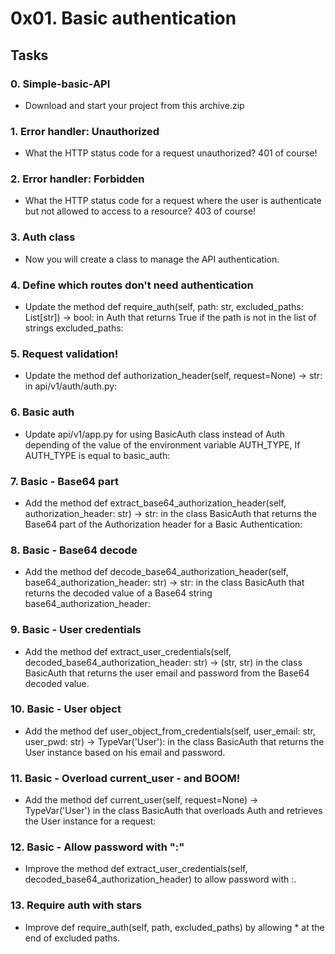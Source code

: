 # 0x01. Basic authentication

## Tasks
### 0. Simple-basic-API
- Download and start your project from this archive.zip

### 1. Error handler: Unauthorized
- What the HTTP status code for a request unauthorized? 401 of course!

### 2. Error handler: Forbidden
- What the HTTP status code for a request where the user is authenticate but not allowed to access to a resource? 403 of course!

### 3. Auth class
- Now you will create a class to manage the API authentication.

### 4. Define which routes don't need authentication
- Update the method def require_auth(self, path: str, excluded_paths: List[str]) -> bool: in Auth that returns True if the path is not in the list of strings excluded_paths:

### 5. Request validation!
- Update the method def authorization_header(self, request=None) -> str: in api/v1/auth/auth.py:

### 6. Basic auth
- Update api/v1/app.py for using BasicAuth class instead of Auth depending of the value of the environment variable AUTH_TYPE, If AUTH_TYPE is equal to basic_auth:

### 7. Basic - Base64 part
- Add the method def extract_base64_authorization_header(self, authorization_header: str) -> str: in the class BasicAuth that returns the Base64 part of the Authorization header for a Basic Authentication:

### 8. Basic - Base64 decode
- Add the method def decode_base64_authorization_header(self, base64_authorization_header: str) -> str: in the class BasicAuth that returns the decoded value of a Base64 string base64_authorization_header:

### 9. Basic - User credentials
- Add the method def extract_user_credentials(self, decoded_base64_authorization_header: str) -> (str, str) in the class BasicAuth that returns the user email and password from the Base64 decoded value.

### 10. Basic - User object
- Add the method def user_object_from_credentials(self, user_email: str, user_pwd: str) -> TypeVar('User'): in the class BasicAuth that returns the User instance based on his email and password.

### 11. Basic - Overload current_user - and BOOM!
- Add the method def current_user(self, request=None) -> TypeVar('User') in the class BasicAuth that overloads Auth and retrieves the User instance for a request:

### 12. Basic - Allow password with ":"
- Improve the method def extract_user_credentials(self, decoded_base64_authorization_header) to allow password with :.

### 13. Require auth with stars
- Improve def require_auth(self, path, excluded_paths) by allowing * at the end of excluded paths.
